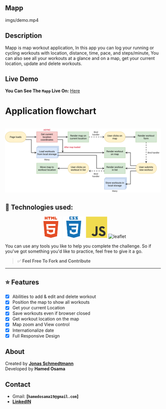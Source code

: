 ## Mapp

imgs/demo.mp4

## Description

Mapp is map workout application, In this app you can log your running or cycling workouts with location, distance, time, pace, and steps/minute, You can also see all your workouts at a glance and on a map, get your current location, update and delete workouts.

## Live Demo

**You Can See The `Mapp` Live On:** [Here](https://hamedosama.github.io/Mapp/)

# Application flowchart

<h1 align="center">
    <img src="./imgs/Mapty-flowchart.png"/>
</h1>

## :rocket: Technologies used:

<p align="center">
<img src="https://github.com/devicons/devicon/blob/master/icons/html5/html5-plain-wordmark.svg" alt="html5" width="70" height="70"/>
<img src="https://github.com/devicons/devicon/blob/master/icons/css3/css3-plain-wordmark.svg" alt="css3" width="70" height="70"/>
<img src="https://github.com/devicons/devicon/blob/master/icons/javascript/javascript-original.svg" alt="javascript" width="70" height="70"/>
<img src="https://camo.githubusercontent.com/efe5825f7b954f1bdfea52541875c2d3c05da61c645a59d4b08c03e1ff6fbc4c/68747470733a2f2f7261776769742e636f6d2f4c6561666c65742f4c6561666c65742f6d61696e2f7372632f696d616765732f6c6f676f2e737667" alt="leaflet"  width="70" height="70"/>
</p>

You can use any tools you like to help you complete the challenge. So if you've got something you'd like to practice, feel free to give it a go.

> ✅ **Feel Free To Fork and Contribute**

---

## ⭐ Features

-   [x] Abilities to add & edit and delete workout
-   [x] Position the map to show all workouts
-   [x] Get your current Location
-   [x] Save workouts even if browser closed
-   [x] Get workout location on the map
-   [x] Map zoom and View control
-   [x] Internationalize date
-   [x] Full Responsive Design

## About

Created by **<a target="_blank" href="https://github.com/jonasschmedtmann">Jonas Schmedtmann</a>** <br>
Developed by **Hamed Osama**

## Contact

-   Gmail: **[`hamedosama19@gmail.com`]**
-   **[LinkedIN](https://www.linkedin.com/in/hamed-osama-70b838206/)**
